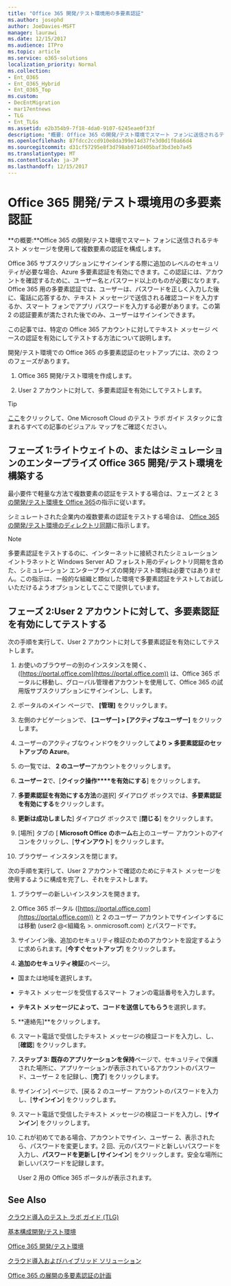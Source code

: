 ```yaml
---
title: "Office 365 開発/テスト環境用の多要素認証"
ms.author: josephd
author: JoeDavies-MSFT
manager: laurawi
ms.date: 12/15/2017
ms.audience: ITPro
ms.topic: article
ms.service: o365-solutions
localization_priority: Normal
ms.collection:
- Ent_O365
- Ent_O365_Hybrid
- Ent_O365_Top
ms.custom:
- DecEntMigration
- mar17entnews
- TLG
- Ent_TLGs
ms.assetid: e2b354b9-7f18-4da0-9107-6245eae0f33f
description: "概要: Office 365 の開発/テスト環境でスマート フォンに送信されるテキスト メッセージを使用して複数要素の認証を構成します。"
ms.openlocfilehash: 87fdcc2ccd910e8da399e14d37fe3d0d1f0a66d4
ms.sourcegitcommit: d31cf57295e8f3d798ab971d405baf3bd3eb7a45
ms.translationtype: MT
ms.contentlocale: ja-JP
ms.lasthandoff: 12/15/2017
---
```

# <a name="multi-factor-authentication-for-your-office-365-devtest-environment"></a>Office 365 開発/テスト環境用の多要素認証

 **の概要:**Office 365 の開発/テスト環境でスマート フォンに送信されるテキスト メッセージを使用して複数要素の認証を構成します。
  
Office 365 サブスクリプションにサインインする際に追加のレベルのセキュリティが必要な場合、Azure 多要素認証を有効にできます。この認証には、アカウントを確認するために、ユーザー名とパスワード以上のものが必要になります。Office 365 用の多要素認証では、ユーザーは、パスワードを正しく入力した後に、電話に応答するか、テキスト メッセージで送信される確認コードを入力するか、スマート フォンでアプリ パスワードを入力する必要があります。この第 2 の認証要素が満たされた後でのみ、ユーザーはサインインできます。  
  
この記事では、特定の Office 365 アカウントに対してテキスト メッセージ ベースの認証を有効にしてテストする方法について説明します。
  
開発/テスト環境での Office 365 の多要素認証のセットアップには、次の 2 つのフェーズがあります。
  
1. Office 365 開発/テスト環境を作成します。
    
2. User 2 アカウントに対して、多要素認証を有効にしてテストします。
    
> [!TIP]
> [ここ](http://aka.ms/catlgstack)をクリックして、One Microsoft Cloud のテスト ラボ ガイド スタックに含まれるすべての記事のビジュアル マップをご確認ください。
  
## <a name="phase-1-build-out-your-lightweight-or-simulated-enterprise-office-365-devtest-environment"></a>フェーズ 1:ライトウェイトの、またはシミュレーションのエンタープライズ Office 365 開発/テスト環境を構築する

最小要件で軽量な方法で複数要素の認証をテストする場合は、フェーズ 2 と 3[の開発/テスト環境を Office 365](office-365-dev-test-environment.md)の指示に従います。
  
シミュレートされた企業内の複数要素の認証をテストする場合は、 [Office 365 の開発/テスト環境のディレクトリ同期](dirsync-for-your-office-365-dev-test-environment.md)に指示します。
  
> [!NOTE]
> 多要素認証をテストするのに、インターネットに接続されたシミュレーション イントラネットと Windows Server AD フォレスト用のディレクトリ同期を含めた、シミュレーション エンタープライズの開発/テスト環境は必要ではありません。この指示は、一般的な組織と類似した環境で多要素認証をテストしてお試しいただけるようオプションとしてここで提供しています。 
  
## <a name="phase-2-enable-and-test-multi-factor-authentication-for-the-user-2-account"></a>フェーズ 2:User 2 アカウントに対して、多要素認証を有効にしてテストする

次の手順を実行して、User 2 アカウントに対して多要素認証を有効にしてテストします。
  
1. お使いのブラウザーの別のインスタンスを開く、([https://portal.office.com](https://portal.office.com)) は、Office 365 ポータルに移動し、グローバル管理者アカウントを使用して、Office 365 の試用版サブスクリプションにサインインし、します。
    
2. ポータルのメイン ページで、 **[管理]** をクリックします。
    
3. 左側のナビゲーションで、 **[ユーザー] > [アクティブなユーザー]** をクリックします。
    
4. ユーザーのアクティブなウィンドウをクリックして**より > 多要素認証のセットアップの Azure**。
    
5. の一覧では、 **2 のユーザー**アカウントをクリックします。
    
6. **ユーザー 2**で、[**クイック操作****を有効にする**] をクリックします。
    
7. **多要素認証を有効にする方法**の選択] ダイアログ ボックスでは、**多要素認証を有効にする**をクリックします。
    
8. **更新は成功しました**] ダイアログ ボックスで [**閉じる**] をクリックします。
    
9. [場所] タブの [ **Microsoft Office のホーム**右上のユーザー アカウントのアイコンをクリックし、[**サインアウト**] をクリックします。
    
10. ブラウザー インスタンスを閉じます。
    
次の手順を実行して、User 2 アカウントで確認のためにテキスト メッセージを使用するように構成を完了し、それをテストします。
  
1. ブラウザーの新しいインスタンスを開きます。
    
2. Office 365 ポータル ([https://portal.office.com](https://portal.office.com)) と 2 のユーザー アカウントでサインインするには移動 (user2 @\<組織名 >. onmicrosoft.com) とパスワードです。
    
3. サインイン後、追加のセキュリティ検証のためのアカウントを設定するように求められます。[**今すぐセットアップ**] をクリックします。
    
4. **追加のセキュリティ検証**のページ。
    
  - 国または地域を選択します。
    
  - テキスト メッセージを受信するスマート フォンの電話番号を入力します。
    
  - **テキスト メッセージによって、コードを送信してもらう**を選択します。
    
5. **連絡先]**をクリックします。
    
6. スマート電話で受信したテキスト メッセージの検証コードを入力し、し、[**確認**] をクリックします。
    
7. **ステップ 3: 既存のアプリケーションを保持**ページで、セキュリティで保護された場所に、アプリケーションが表示されているアカウントのパスワード、ユーザー 2 を記録し、[**完了**] をクリックします。
    
8. サインイン] ページで、[戻る 2 のユーザー アカウントのパスワードを入力し、[**サインイン**] をクリックします。
    
9. スマート電話で受信したテキスト メッセージの検証コードを入力し、[**サインイン**] をクリックします。
    
10. これが初めてである場合、アカウントでサイン、ユーザー 2、表示されたら、パスワードを変更します。2 回、元のパスワードと新しいパスワードを入力し、**パスワードを更新し [サインイン**] をクリックします。安全な場所に新しいパスワードを記録します。
    
    User 2 用の Office 365 ポータルが表示されます。
    
## <a name="see-also"></a>See Also

[クラウド導入のテスト ラボ ガイド (TLG)](cloud-adoption-test-lab-guides-tlgs.md)
  
[基本構成開発/テスト環境](base-configuration-dev-test-environment.md)
  
[Office 365 開発/テスト環境](office-365-dev-test-environment.md)
  
[クラウド導入およびハイブリッド ソリューション](cloud-adoption-and-hybrid-solutions.md)

[Office 365 の展開の多要素認証の計画](https://support.office.com/article/Plan-for-multi-factor-authentication-for-Office-365-Deployments-043807b2-21db-4d5c-b430-c8a6dee0e6ba)

